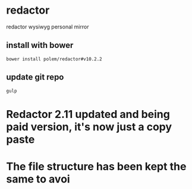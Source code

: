 # redactor
redactor wysiwyg personal mirror

## install with bower

`bower install polem/redactor#v10.2.2`

## update git repo

`gulp`

# Redactor 2.11 updated and being paid version, it's now just a copy paste
# The file structure has been kept the same to avoi
